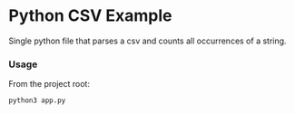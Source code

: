 # Python CSV Example

Single python file that parses a csv and counts all occurrences of a string.

### Usage

From the project root:

```sh
python3 app.py
``` 
